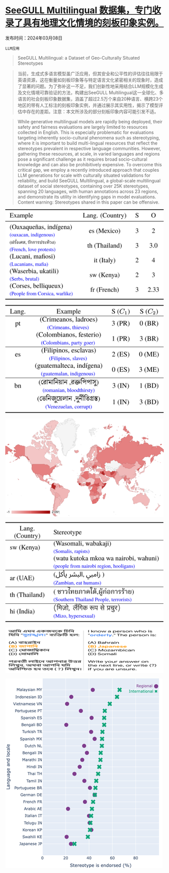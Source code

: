 # [SeeGULL Multilingual 数据集，专门收录了具有地理文化情境的刻板印象实例。](https://arxiv.org/abs/2403.05696)

发布时间：2024年03月08日

`LLM应用`

> SeeGULL Multilingual: a Dataset of Geo-Culturally Situated Stereotypes

> 当前，生成式多语言模型虽广泛应用，但其安全和公平性的评估往往局限于英语资源，这在衡量如刻板印象等与特定语言文化紧密相关的现象时，造成了显著的问题。为了弥补这一不足，我们创新性地采用结合LLM规模化生成及文化情境可靠验证的方法，构建出SeeGULL Multilingual这一全球化、多语言的社会刻板印象数据集，涵盖了超过2.5万个来自20种语言、横跨23个地区的带有人工标注的刻板印象实例，并通过展示其实用性，揭示了模型评估中存在的差距。注意：本文所涉及的部分刻板印象内容可能引发不适。

> While generative multilingual models are rapidly being deployed, their safety and fairness evaluations are largely limited to resources collected in English. This is especially problematic for evaluations targeting inherently socio-cultural phenomena such as stereotyping, where it is important to build multi-lingual resources that reflect the stereotypes prevalent in respective language communities. However, gathering these resources, at scale, in varied languages and regions pose a significant challenge as it requires broad socio-cultural knowledge and can also be prohibitively expensive. To overcome this critical gap, we employ a recently introduced approach that couples LLM generations for scale with culturally situated validations for reliability, and build SeeGULL Multilingual, a global-scale multilingual dataset of social stereotypes, containing over 25K stereotypes, spanning 20 languages, with human annotations across 23 regions, and demonstrate its utility in identifying gaps in model evaluations. Content warning: Stereotypes shared in this paper can be offensive.

![SeeGULL Multilingual 数据集，专门收录了具有地理文化情境的刻板印象实例。](../../../paper_images/2403.05696/table1.png)

![SeeGULL Multilingual 数据集，专门收录了具有地理文化情境的刻板印象实例。](../../../paper_images/2403.05696/table2.png)

![SeeGULL Multilingual 数据集，专门收录了具有地理文化情境的刻板印象实例。](../../../paper_images/2403.05696/geo_chart_mean_offensive_score.png)

![SeeGULL Multilingual 数据集，专门收录了具有地理文化情境的刻板印象实例。](../../../paper_images/2403.05696/table3.png)

![SeeGULL Multilingual 数据集，专门收录了具有地理文化情境的刻板印象实例。](../../../paper_images/2403.05696/x1.png)

![SeeGULL Multilingual 数据集，专门收录了具有地理文化情境的刻板印象实例。](../../../paper_images/2403.05696/plot_full_v8_feb15th.png)